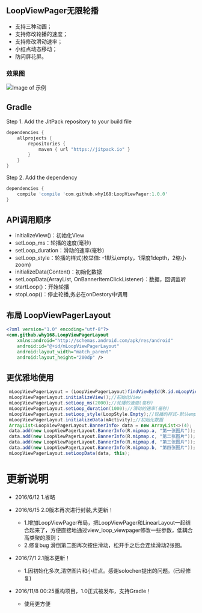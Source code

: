 ## LoopViewPager无限轮播

* 支持三种动画；
* 支持修改轮播的速度；
* 支持修改滑动速率；
* 小红点动态移动；
* 防闪屏花屏。


### 效果图 
![Image of 示例](https://raw.githubusercontent.com/why168/LoopViewPager/master/LoopViewPager/art/sample.gif)



Gradle
------------
Step 1. Add the JitPack repository to your build file

```groovy
dependencies {
    allprojects {
		repositories {
			maven { url "https://jitpack.io" }
		}
	}
}
```
Step 2. Add the dependency

```groovy
dependencies {
    compile 'compile 'com.github.why168:LoopViewPager:1.0.0'
}
```

## API调用顺序

* initializeView()：初始化View
* setLoop_ms：轮播的速度(毫秒)
* setLoop_duration：滑动的速率(毫秒)
* setLoop_style：轮播的样式(枚举值: -1默认empty，1深度1depth，2缩小zoom)
* initializeData(Content)：初始化数据
* setLoopData(ArrayList<BannerInfo>, OnBannerItemClickListener)：数据，回调监听
* startLoop()：开始轮播
* stopLoop()：停止轮播,务必在onDestory中调用



## 布局 LoopViewPagerLayout

```xml 
<?xml version="1.0" encoding="utf-8"?>
<com.github.why168.LoopViewPagerLayout
    xmlns:android="http://schemas.android.com/apk/res/android"
    android:id="@+id/mLoopViewPagerLayout"
    android:layout_width="match_parent"
    android:layout_height="200dp" />

```



## 更优雅地使用
```java 
 mLoopViewPagerLayout = (LoopViewPagerLayout)findViewById(R.id.mLoopViewPagerLayout);
 mLoopViewPagerLayout.initializeView();//初始化View
 mLoopViewPagerLayout.setLoop_ms(2000);//轮播的速度(毫秒)
 mLoopViewPagerLayout.setLoop_duration(1000);//滑动的速率(毫秒)
 mLoopViewPagerLayout.setLoop_style(LoopStyle.Empty);//轮播的样式-默认empty
 mLoopViewPagerLayout.initializeData(mActivity);//初始化数据
 ArrayList<LoopViewPagerLayout.BannerInfo> data = new ArrayList<>(4);
 data.add(new LoopViewPagerLayout.BannerInfo(R.mipmap.a, "第一张图片"));
 data.add(new LoopViewPagerLayout.BannerInfo(R.mipmap.c, "第二张图片"));
 data.add(new LoopViewPagerLayout.BannerInfo(R.mipmap.d, "第三张图片"));
 data.add(new LoopViewPagerLayout.BannerInfo(R.mipmap.b, "第四张图片"));
 mLoopViewPagerLayout.setLoopData(data, this);

```



# 更新说明

* 2016/6/12
1.省略

* 2016/6/15 2.0版本再次进行封装,大更新！
	* 1.增加LoopViewPager布局，把LoopViewPager和LinearLayout一起结合起来了，方便直接地通过view_loop_viewpager修改一些参数，低耦合高类聚的原则；
	* 2.修复bug 滑倒第二图再次按住滑动，松开手之后会连续滑动2张图。

* 2016/7/1 2.1版本更新！
	* 1.因初始化多次,清空图片和小红点。感谢solochen提出的问题。(已经修复)

* 2016/11/8 00:25重构项目，1.0正式被发布，支持Gradle！
	* 使用更方便








